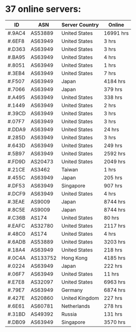 # 37 online servers:

| ID | ASN | Server Country | Online |
| ------ | ------ | ------ | ------ |
| #.9AC4 | AS53889 | United States | 16991 hrs |
| #.6EF8 | AS63949 | United States | 3 hrs |
| #.D363 | AS63949 | United States | 3 hrs |
| #.BA95 | AS63949 | United States | 4 hrs |
| #.8051 | AS63949 | United States | 1 hrs |
| #.3EB4 | AS63949 | United States | 7 hrs |
| #.F507 | AS63949 | Japan | 4184 hrs |
| #.7066 | AS63949 | Japan | 379 hrs |
| #.A495 | AS63949 | United States | 338 hrs |
| #.1449 | AS63949 | United States | 2 hrs |
| #.39CD | AS63949 | United States | 3 hrs |
| #.07F7 | AS63949 | United States | 3 hrs |
| #.DDA9 | AS63949 | United States | 24 hrs |
| #.285D | AS63949 | United States | 3 hrs |
| #.643D | AS63949 | United States | 249 hrs |
| #.5B97 | AS63949 | United States | 2592 hrs |
| #.FD9D | AS20473 | United States | 2049 hrs |
| #.21CE | AS3462 | Taiwan | 1 hrs |
| #.455C | AS63949 | Japan | 205 hrs |
| #.DF53 | AS63949 | Singapore | 907 hrs |
| #.DCF9 | AS63949 | United States | 4 hrs |
| #.3EAE | AS9009 | Japan | 8744 hrs |
| #.8C5E | AS9009 | Japan | 8744 hrs |
| #.C36B | AS174 | United States | 80 hrs |
| #.EAFC | AS32780 | United States | 2117 hrs |
| #.48C0 | AS174 | United States | 4 hrs |
| #.6ADB | AS53889 | United States | 3203 hrs |
| #.18A4 | AS63949 | United States | 218 hrs |
| #.0C4A | AS133752 | Hong Kong | 4185 hrs |
| #.0224 | AS63949 | Japan | 222 hrs |
| #.06F7 | AS63949 | United States | 11 hrs |
| #.E7E8 | AS32097 | United States | 6963 hrs |
| #.79E7 | AS63949 | Germany | 6874 hrs |
| #.427E | AS20860 | United Kingdom | 227 hrs |
| #.6E61 | AS60781 | Netherlands | 278 hrs |
| #.31BD | AS49392 | Russia | 131 hrs |
| #.DB09 | AS63949 | Singapore | 3570 hrs |

